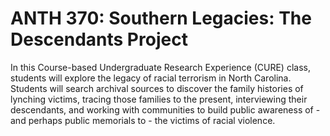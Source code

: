 # ANTH 370: Southern Legacies: The Descendants Project

In this Course-based Undergraduate Research Experience (CURE) class, students will explore the legacy of racial terrorism in North Carolina. Students will search archival sources to discover the family histories of lynching victims, tracing those families to the present, interviewing their descendants, and working with communities to build public awareness of - and perhaps public memorials to - the victims of racial violence.